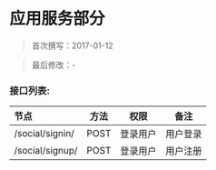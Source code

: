 应用服务部分
====


> 首次撰写：2017-01-12

> 最后修改：-

### 接口列表:

| 节点 | 方法 | 权限 | 备注 |
|:---|:---:|:---:|:---:|
|/social/signin/ | POST | 登录用户 | 用户登录 |
|/social/signup/ | POST | 登录用户 | 用户注册 |
